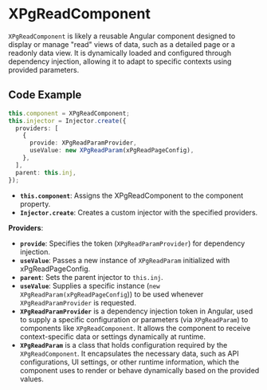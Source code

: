 # XPgReadComponent
<code>XPgReadComponent</code> is likely a reusable Angular component designed to display or manage "read" views of data, such as a detailed page or a readonly data view. It is dynamically loaded and configured through dependency injection, allowing it to adapt to specific contexts using provided parameters.
## Code Example

```typescript
this.component = XPgReadComponent;
this.injector = Injector.create({
  providers: [
    {
      provide: XPgReadParamProvider,
      useValue: new XPgReadParam(xPgReadPageConfig),
    },
  ],
  parent: this.inj,
});
```
- <code>**this.component**</code>: Assigns the XPgReadComponent to the component property.
- <code>**Injector.create**</code>: Creates a custom injector with the specified providers.
  
**Providers**:
- <code>**provide**</code>: Specifies the token (<code>XPgReadParamProvider</code>) for dependency injection.
- <code>**useValue**</code>: Passes a new instance of <code>XPgReadParam</code> initialized with xPgReadPageConfig.
- <code>**parent**</code>: Sets the parent injector to <code>this.inj</code>.
- <code>**useValue**</code>: Supplies a specific instance (<code>new XPgReadParam(xPgReadPageConfig</code>)) to be used whenever <code>XPgReadParamProvider</code> is requested.
- <code>**XPgReadParamProvider**</code> is a dependency injection token in Angular, used to supply a specific configuration or parameters (via <code>XPgReadParam</code>) to components like <code>XPgReadComponent</code>. It allows the component to receive context-specific data or settings dynamically at runtime.
-  <code>**XPgReadParam**</code> is a class  that holds configuration required by the <code>XPgReadComponent</code>. It encapsulates the necessary data, such as API configurations, UI settings, or other runtime information, which the component uses to render or behave dynamically based on the provided values.

